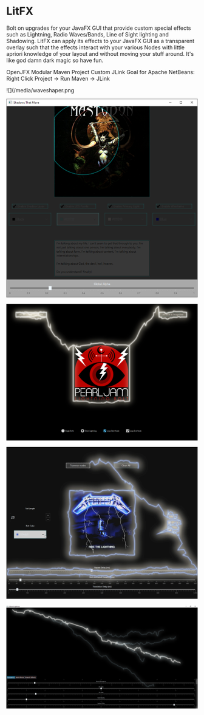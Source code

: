 # LitFX
Bolt on upgrades for your JavaFX GUI that provide custom special effects such as Lightning, Radio Waves/Bands, Line of Sight lighting and Shadowing. LitFX can apply its effects to your JavaFX GUI as a transparent overlay such that the effects interact with your various Nodes with little apriori knowledge of your layout and without moving your stuff around.
It's like god damn dark magic so have fun.


OpenJFX Modular Maven Project
Custom JLink Goal for Apache NetBeans: Right Click Project -> Run Maven -> JLink

![](/media/waveshaper.png

![](/media/shadows.png)

![](/media/pjchainlitfx.png)

![](/media/ridelitfx.png)

![](/media/LitFX.png)
